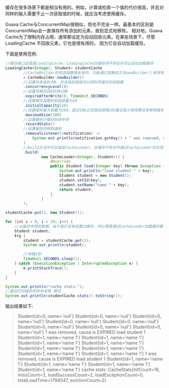 缓存在很多场景下都是相当有用的。例如，计算或检索一个值的代价很高，并且对同样的输入需要不止一次获取值的时候，就应当考虑使用缓存。

Guava Cache与ConcurrentMap很相似，但也不完全一样。最基本的区别是ConcurrentMap会一直保存所有添加的元素，直到显式地移除。
相对地，Guava Cache为了限制内存占用，通常都设定为自动回收元素。在某些场景下，尽管LoadingCache 不回收元素，它也是很有用的，
因为它会自动加载缓存。

下面是使用范例.

```java
//缓存接口这里是LoadingCache，LoadingCache在缓存项不存在时可以自动加载缓存
LoadingCache<Integer, Student> studentCache
        //CacheBuilder的构造函数是私有的，只能通过其静态方法newBuilder()来获得CacheBuilder的实例
        = CacheBuilder.newBuilder()
        //设置并发级别为8，并发级别是指可以同时写缓存的线程数
        .concurrencyLevel(8)
        //设置写缓存后8秒钟过期
        .expireAfterWrite(8, TimeUnit.SECONDS)
        //设置缓存容器的初始容量为10
        .initialCapacity(10)
        //设置缓存最大容量为100，超过100之后就会按照LRU最近虽少使用算法来移除缓存项
        .maximumSize(100)
        //设置要统计缓存的命中率
        .recordStats()
        //设置缓存的移除通知
        .removalListener((notification) ->
            System.out.println(notification.getKey() + " was removed, cause is " + notification.getCause())
        )
        //build方法中可以指定CacheLoader，在缓存不存在时通过CacheLoader的实现自动加载缓存
        .build(
                new CacheLoader<Integer, Student>() {
                    @Override
                    public Student load(Integer key) throws Exception {
                        System.out.println("load student " + key);
                        Student student = new Student();
                        student.setId(key);
                        student.setName("name " + key);
                        return student;
                    }
                }
        );

studentCache.put(1, new Student());

for (int i = 0; i < 20; i++) {
    //从缓存中得到数据，由于我们没有设置过缓存，所以需要通过CacheLoader加载缓存数据
    Student student;
    try {
        student = studentCache.get(1);
        System.out.println(student);

        //休眠1秒
        TimeUnit.SECONDS.sleep(1);
    } catch (ExecutionException | InterruptedException e) {
        e.printStackTrace();
    }
}

System.out.println("cache stats:");
//最后打印缓存的命中率等 情况
System.out.println(studentCache.stats().toString());
```

输出结果如下:
>Student{id=0, name='null'}
 Student{id=0, name='null'}
 Student{id=0, name='null'}
 Student{id=0, name='null'}
 Student{id=0, name='null'}
 Student{id=0, name='null'}
 Student{id=0, name='null'}
 Student{id=0, name='null'}
 1 was removed, cause is EXPIRED
 load student 1
 Student{id=1, name='name 1'}
 Student{id=1, name='name 1'}
 Student{id=1, name='name 1'}
 Student{id=1, name='name 1'}
 Student{id=1, name='name 1'}
 Student{id=1, name='name 1'}
 Student{id=1, name='name 1'}
 Student{id=1, name='name 1'}
 1 was removed, cause is EXPIRED
 load student 1
 Student{id=1, name='name 1'}
 Student{id=1, name='name 1'}
 Student{id=1, name='name 1'}
 Student{id=1, name='name 1'}
 cache stats:
 CacheStats{hitCount=18, missCount=2, loadSuccessCount=2, loadExceptionCount=0, totalLoadTime=1794547, evictionCount=2}